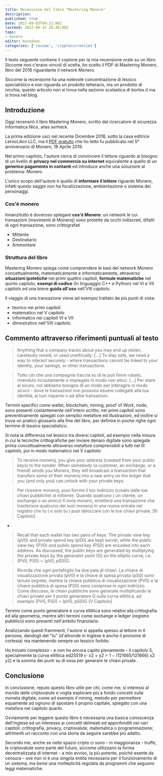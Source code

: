```yaml
---
title: Recensione del libro "Mastering Monero"
description: 
published: true
date: 2021-09-03T09:12:00Z
lastmod: 2022-06-14 20:40:00Z
tags:
- monero
editor: markdown
categories: ['review', 'cryptocurrencies']
---
```


Il testo seguente contiene il copione per la mia recensione orale su un libro. Siccome non c'erano vincoli di scelta, ho scelto il PDF di Mastering Monero, libro del 2018 riguardante il network Monero. 

<!--more-->

Siccome la recensione ha una notevole concentrazione di lessico specialistico e non riguarda un prodotto letterario, ma un prodotto di nicchia, questo articolo non si trova nella sezione scolastica di bortox.it ma si trova nel blog.

## Introduzione

Oggi recensirò il libro Mastering Monero, scritto dal ricercatore di sicurezza informatica Nico, alias _serhack_.

La prima edizione uscì nel recente Dicembre 2018, sotto la casa editrice LernoLibro LLC, ma il [PDF gratuito](https://masteringmonero.com/free-download.html) che ho letto fu pubblicato nel 5° anniversario di Monero, 18 Aprile 2019.

Nel primo capitolo, l'autore cerca di convincere il lettore riguardo al bisogno di un livello di **privacy nel commercio su internet** equivalente a quello di un **generico pagamento in contanti** ed introduce anche una soluzione al problema: Monero.

L'unico scopo dell'autore è quello di **informare il lettore** riguardo Monero, infatti questo saggio non ha focalizzazione, ambientazione o sistema dei personaggi.

### Cos'è monero

Innanzitutto è doveroso spiegare **cos'è Monero**: un network le cui transazioni (movimenti di Moneroj) sono protette da occhi indiscreti, difatti di ogni transazione, sono crittografati

* Mittente
* Destinatario
* Ammontare

### Struttura del libro 

Mastering Monero spiega come comprendere le basi del network Monero concettualmente, matematicamente e informaticamente, attraverso **situazioni ipotetiche** nei primi quattro capitoli, **formule matematiche** nel quinto capitolo, **esempi di codice** (In linguaggio C++ e Python) nel VI e VII capitolo ed una breve **guida all'uso** nell'VIII capitolo.

Il viaggio di una transazione viene ad esempio trattato da più punti di vista:

* teorico nei primi capitoli
* matematico nel V capitolo 
* informatico nei capitoli VI e VII
* dimostrativo nell'VIII capitolo.

## Commento attraverso riferimenti puntuali al testo

> Anything that a company tracks about you may end up stolen, carelessly resold, or used unethically. [...] To stay safe, we need a way to interact securely - where transactions cannot be linked to your identity, your savings, or other transactions.

> Tutto ciò che una compagnia traccia su di te può finire rubato, rivenduto incautamente o impiegato in modo non etico. [...] Per stare al sicuro, noi abbiamo bisogno di un modo per interagire in modo sicuro - dove le transazioni non possono essere collegate alla tua identità, ai tuoi risparmi o ad altre transazioni.

Termini specifici come wallet, blockchain, mining, proof of Work, node, sono presenti costantemente nell'intero scritto; nei primi capitoli sono preventivamente spiegati con semplici metafore ed illustrazioni, ed inoltre si trova un pratico glossario alla fine del libro, per definire in poche righe ogni termine di lessico specialistico.

Si nota la differenza nel lessico tra diversi capitoli, ad esempio nella misura in cui le tecniche crittografiche per inviare denaro digitale sono spiegate prima concettualmente attraverso metafore comprensibili a tutti nel III capitolo, poi in modo matematico nel V capitolo:

> To receive moneroj, you give your address (created from your public keys) to the sender. When somebody (a customer, an exchange, or a friend) sends you Monero, they will broadcast a transaction that transfers some of their moneroj into a new entry on the ledger that you (and only you) can unlock with your private keys.

> Per ricevere moneroj, puoi fornire il tuo indirizzo (creato dalle tue chiavi pubbliche) al mittente. Quando qualcuno ( un cliente, un exchange o un amico) ti invia monero, emetterà una transazione che trasferisce qualcuno dei suoi moneroj in una nuova entrata nel registro che tu ( e solo tu ) puoi sbloccare con le tue chiavi private. [III Capitolo]

-

> Recall that each wallet has two pairs of keys. The private view key (pV0) and private spend key (pS0) are kept secret, while the public view key (PV0) and public spend key (PS0) are encoded into each address. As discussed, the public keys are generated by multiplying the private keys by the generator point (G) on the elliptic curve, i.e. (PV0, PS0) = (pV0, pS0)G.

> Ricorda che ogni portafoglio ha due paia di chiavi. La chiave di visualizzazione privata (pV0) e la chiave di spesa privata (pS0) sono tenute segrete, mentre la chiave pubblica di visualizzazione (PV0) e la chiave pubblica di spesa (PS0) sono comprese in ogni indirizzo. Come discusso, le chiavi pubbliche sono generate moltiplicando le chiavi private per il punto generatore G sulla curva ellittica, ad esempio (PV0, PS0) = (pV0, pS0)G [V Capitolo]

Termini come punto generatore e curva ellittica sono relativi alla crittografia ed alla geometria, mentre altri termini come exchange e ledger (registro pubblico) sono presenti nell'ambito finanziario.

Analizzando questi frammenti, l'autore si appella spesso al lettore in II persona, dandogli del "tu" (d'altronde in Inglese è anche il pronome di cortesia) ma mantenendo sempre un lessico forbito.

Ho trovato complesso - e non ho ancora capito pienamente - il capitolo 5, specialmente la curva ellittica ed25519 (- x2 + y2 = 1 − (121665/121666) x2 y2) e la somma dei punti su di essa per generare le chiavi private.

## Conclusione

In conclusione, reputo questo libro utile per chi, come me, si interessi al mondo delle criptovalute e voglia esplorare più a fondo concetti sulla moneta digitale, come ad esempio il mining, metodo per permettere equamente ad ognuno di spostare il proprio capitale, spiegato con una metafora nel capitolo quarto.

Ovviamente per leggere questo libro è necessaria una basica conoscenza dell'inglese ed un interesse ai concetti delineati ed approfonditi nei vari capitoli: crittografia, privacy, criptovalute, matematica o programmazione; altrimenti un racconto con una storia da seguire sarebbe più adatto.

Secondo me, anche se nello spazio cripto ci sono - in maggioranza - truffe, le criptovalute sono parte del futuro, siccome utilizzano la forma decentralizzata di internet - a mio avviso, la più potente, poiché esente da censura - ove non vi è una singola entità necessaria per il funzionamento di un sistema, ma bensì una molteplicità regolata da programmi che seguono leggi matematiche.